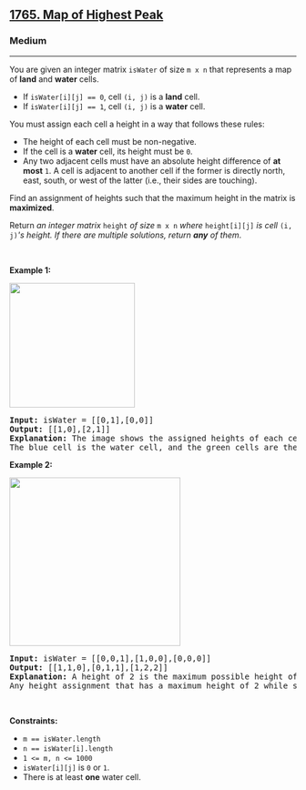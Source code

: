 <h2><a href="https://leetcode.com/problems/map-of-highest-peak/">1765. Map of Highest Peak</a></h2><h3>Medium</h3><hr><div style="user-select: auto;"><p style="user-select: auto;">You are given an integer matrix <code style="user-select: auto;">isWater</code> of size <code style="user-select: auto;">m x n</code> that represents a map of <strong style="user-select: auto;">land</strong> and <strong style="user-select: auto;">water</strong> cells.</p>

<ul style="user-select: auto;">
	<li style="user-select: auto;">If <code style="user-select: auto;">isWater[i][j] == 0</code>, cell <code style="user-select: auto;">(i, j)</code> is a <strong style="user-select: auto;">land</strong> cell.</li>
	<li style="user-select: auto;">If <code style="user-select: auto;">isWater[i][j] == 1</code>, cell <code style="user-select: auto;">(i, j)</code> is a <strong style="user-select: auto;">water</strong> cell.</li>
</ul>

<p style="user-select: auto;">You must assign each cell a height in a way that follows these rules:</p>

<ul style="user-select: auto;">
	<li style="user-select: auto;">The height of each cell must be non-negative.</li>
	<li style="user-select: auto;">If the cell is a <strong style="user-select: auto;">water</strong> cell, its height must be <code style="user-select: auto;">0</code>.</li>
	<li style="user-select: auto;">Any two adjacent cells must have an absolute height difference of <strong style="user-select: auto;">at most</strong> <code style="user-select: auto;">1</code>. A cell is adjacent to another cell if the former is directly north, east, south, or west of the latter (i.e., their sides are touching).</li>
</ul>

<p style="user-select: auto;">Find an assignment of heights such that the maximum height in the matrix is <strong style="user-select: auto;">maximized</strong>.</p>

<p style="user-select: auto;">Return <em style="user-select: auto;">an integer matrix </em><code style="user-select: auto;">height</code><em style="user-select: auto;"> of size </em><code style="user-select: auto;">m x n</code><em style="user-select: auto;"> where </em><code style="user-select: auto;">height[i][j]</code><em style="user-select: auto;"> is cell </em><code style="user-select: auto;">(i, j)</code><em style="user-select: auto;">'s height. If there are multiple solutions, return <strong style="user-select: auto;">any</strong> of them</em>.</p>

<p style="user-select: auto;">&nbsp;</p>
<p style="user-select: auto;"><strong style="user-select: auto;">Example 1:</strong></p>

<p style="user-select: auto;"><strong style="user-select: auto;"><img alt="" src="https://assets.leetcode.com/uploads/2021/01/10/screenshot-2021-01-11-at-82045-am.png" style="width: 220px; height: 219px; user-select: auto;"></strong></p>

<pre style="position: relative; user-select: auto;"><strong style="user-select: auto;">Input:</strong> isWater = [[0,1],[0,0]]
<strong style="user-select: auto;">Output:</strong> [[1,0],[2,1]]
<strong style="user-select: auto;">Explanation:</strong> The image shows the assigned heights of each cell.
The blue cell is the water cell, and the green cells are the land cells.
<div class="open_grepper_editor" title="Edit &amp; Save To Grepper" style="user-select: auto;"></div></pre>

<p style="user-select: auto;"><strong style="user-select: auto;">Example 2:</strong></p>

<p style="user-select: auto;"><strong style="user-select: auto;"><img alt="" src="https://assets.leetcode.com/uploads/2021/01/10/screenshot-2021-01-11-at-82050-am.png" style="width: 300px; height: 296px; user-select: auto;"></strong></p>

<pre style="position: relative; user-select: auto;"><strong style="user-select: auto;">Input:</strong> isWater = [[0,0,1],[1,0,0],[0,0,0]]
<strong style="user-select: auto;">Output:</strong> [[1,1,0],[0,1,1],[1,2,2]]
<strong style="user-select: auto;">Explanation:</strong> A height of 2 is the maximum possible height of any assignment.
Any height assignment that has a maximum height of 2 while still meeting the rules will also be accepted.
<div class="open_grepper_editor" title="Edit &amp; Save To Grepper" style="user-select: auto;"></div></pre>

<p style="user-select: auto;">&nbsp;</p>
<p style="user-select: auto;"><strong style="user-select: auto;">Constraints:</strong></p>

<ul style="user-select: auto;">
	<li style="user-select: auto;"><code style="user-select: auto;">m == isWater.length</code></li>
	<li style="user-select: auto;"><code style="user-select: auto;">n == isWater[i].length</code></li>
	<li style="user-select: auto;"><code style="user-select: auto;">1 &lt;= m, n &lt;= 1000</code></li>
	<li style="user-select: auto;"><code style="user-select: auto;">isWater[i][j]</code> is <code style="user-select: auto;">0</code> or <code style="user-select: auto;">1</code>.</li>
	<li style="user-select: auto;">There is at least <strong style="user-select: auto;">one</strong> water cell.</li>
</ul>
</div>